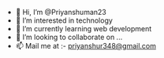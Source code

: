 - 👋 Hi, I’m @Priyanshuman23
- 👀 I’m interested in technology
- 🌱 I’m currently learning web development
- 💞️ I’m looking to collaborate on ...
- 📫 Mail me at :- priyanshur348@gmail.com

<!---
Priyanshuman23/Priyanshuman23 is a ✨ special ✨ repository because its `README.md` (this file) appears on your GitHub profile.
You can click the Preview link to take a look at your changes.
--->
